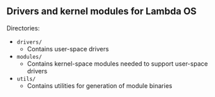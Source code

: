 Drivers and kernel modules for Lambda OS
----------------------------------------

Directories:
 - `drivers/`
    - Contains user-space drivers
 - `modules/`
    - Contains kernel-space modules needed to support user-space drivers
 - `utils/`
    - Contains utilities for generation of module binaries
